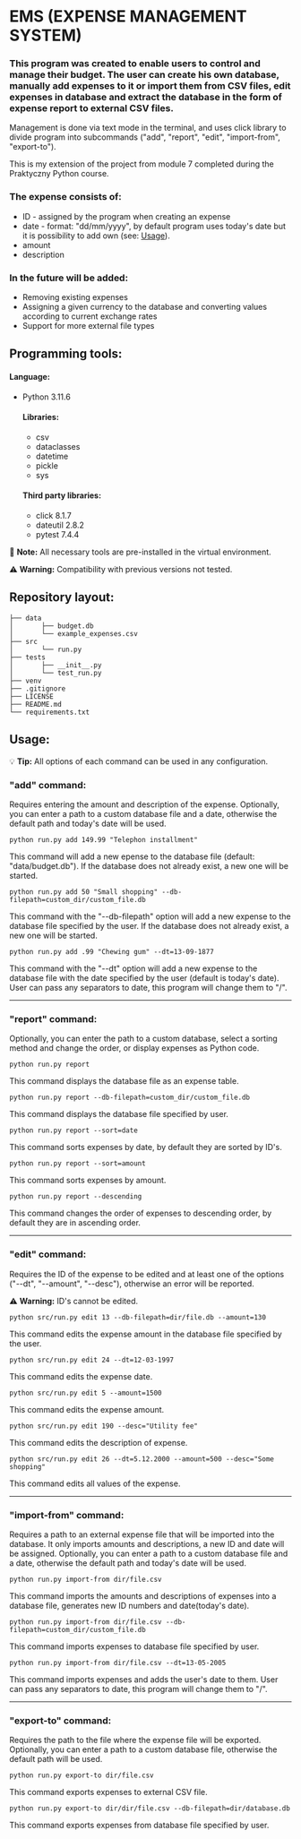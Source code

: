 # EMS (EXPENSE MANAGEMENT SYSTEM)

### This program was created to enable users to control and manage their budget. The user can create his own database, manually add expenses to it or import them from CSV files, edit expenses in database and extract the database in the form of expense report to external CSV files.

Management is done via text mode in the terminal, and uses click library to divide program into subcommands ("add", "report", "edit", "import-from", "export-to").

This is my extension of the project from module 7 completed during the Praktyczny Python course.

### The expense consists of:
- ID - assigned by the program when creating an expense
- date - format: "dd/mm/yyyy", by default program uses today's date but it is possibility to add own (see: [Usage](#usage)).
- amount
- description

### In the future will be added:
- Removing existing expenses
- Assigning a given currency to the database and converting values according to current exchange rates
- Support for more external file types

## Programming tools:

#### Language:
- Python 3.11.6

  #### Libraries:
    - csv
    - dataclasses
    - datetime
    - pickle
    - sys

  #### Third party libraries:
    - click 8.1.7
    - dateutil 2.8.2
    - pytest 7.4.4

:memo: **Note:** All necessary tools are pre-installed in the virtual environment.

:warning: **Warning:** Compatibility with previous versions not tested.

## Repository layout:
```
├── data
│       ├── budget.db
│       └── example_expenses.csv
├── src
│       └── run.py
├── tests
│       ├── __init__.py
│       └── test_run.py
├── venv
├── .gitignore
├── LICENSE
├── README.md
└── requirements.txt
```
## Usage:
:bulb: **Tip:** All options of each command can be used in any configuration.

### "add" command:
Requires entering the amount and description of the expense. Optionally, you can enter a path to a custom database file and a date, otherwise the default path and today's date will be used.
    
    python run.py add 149.99 "Telephon installment"
This command will add a new epense to the database file (default: "data/budget.db"). If the database does not already exist, a new one will be started.
    
    python run.py add 50 "Small shopping" --db-filepath=custom_dir/custom_file.db
This command with the "--db-filepath" option will add a new expense to the database file specified by the user. If the database does not already exist, a new one will be started.

    python run.py add .99 "Chewing gum" --dt=13-09-1877
This command with the "--dt" option will add a new expense to the database file with the date specified by the user (default is today's date).  User can pass any separators to date, this program will change them to "/".

---

### "report" command:
Optionally, you can enter the path to a custom database, select a sorting method and change the order, or display expenses as Python code.

    python run.py report
This command displays the database file as an expense table.

    python run.py report --db-filepath=custom_dir/custom_file.db
This command displays the database file specified by user.

    python run.py report --sort=date
This command sorts expenses by date, by default they are sorted by ID's.

    python run.py report --sort=amount
This command sorts expenses by amount.

    python run.py report --descending
This command changes the order of expenses to descending order, by default they are in ascending order.

---

### "edit" command:
Requires the ID of the expense to be edited and at least one of the options ("--dt", "--amount", "--desc"), otherwise an error will be reported.

:warning: **Warning:** ID's cannot be edited.

    python src/run.py edit 13 --db-filepath=dir/file.db --amount=130
This command edits the expense amount in the database file specified by the user.

    python src/run.py edit 24 --dt=12-03-1997
This command edits the expense date.

    python src/run.py edit 5 --amount=1500
This command edits the expense amount.

    python src/run.py edit 190 --desc="Utility fee"
This command edits the description of expense.

    python src/run.py edit 26 --dt=5.12.2000 --amount=500 --desc="Some shopping"
This command edits all values of the expense.

---

### "import-from" command:
Requires a path to an external expense file that will be imported into the database. It only imports amounts and descriptions, a new ID and date will be assigned. Optionally, you can enter a path to a custom database file and a date, otherwise the default path and today's date will be used.
    
    python run.py import-from dir/file.csv
This command imports the amounts and descriptions of expenses into a database file, generates new ID numbers and date(today's date).

    python run.py import-from dir/file.csv --db-filepath=custom_dir/custom_file.db
This command imports expenses to database file specified by user.

    python run.py import-from dir/file.csv --dt=13-05-2005
This command imports expenses and adds the user's date to them. User can pass any separators to date, this program will change them to "/".

---

### "export-to" command:
Requires the path to the file where the expense file will be exported. Optionally, you can enter a path to a custom database file, otherwise the default path will be used.

    python run.py export-to dir/file.csv
This command exports expenses to external CSV file.

    python run.py export-to dir/dir/file.csv --db-filepath=dir/database.db
This command exports expenses from database file specified by user.
